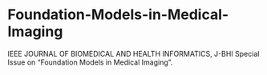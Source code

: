 # Foundation-Models-in-Medical-Imaging
IEEE JOURNAL OF BIOMEDICAL AND HEALTH INFORMATICS, J-BHI Special Issue on “Foundation Models in Medical Imaging”.
